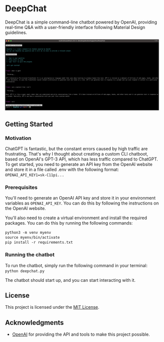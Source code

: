 # DeepChat

DeepChat is a simple command-line chatbot powered by OpenAI, providing real-time Q&A with a user-friendly interface following Material Design guidelines.

![DeepChat Demo](demo.jpg)


## Getting Started
### Motivation
ChatGPT is fantastic, but the constant errors caused by high traffic are frustrating. That's why I thought about creating a custom CLI chatboot, based on OpenAI's GPT-3 API, which has less traffic compared to ChatGPT. To get started, you need to generate an API key from the OpenAI website and store it in a file called .env with the following format:
<br>
`OPENAI_API_KEY1=sk-C11pi...`


### Prerequisites

You'll need to generate an OpenAI API key and store it in your environment variables as `OPENAI_API_KEY`. You can do this by following the instructions on the OpenAI website.

You'll also need to create a virtual environment and install the required packages. You can do this by running the following commands:

```
python3 -m venv myenv
source myenv/bin/activate
pip install -r requirements.txt
```

### Running the chatbot

To run the chatbot, simply run the following command in your terminal: `python deepchat.py`

The chatbot should start up, and you can start interacting with it.

## License

This project is licensed under the [MIT License](LICENSE).

## Acknowledgments

- [OpenAI](https://openai.com) for providing the API and tools to make this project possible.


